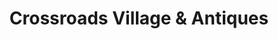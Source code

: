 ---
title: "Crossroads Village & Antiques"
url: /doswell/crossroads-village-und-antiques/
shop: Antiquitäten
---